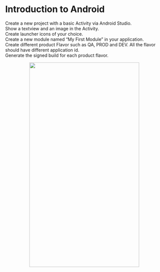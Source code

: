 # Introduction to Android
Create a new project with a basic Activity via Android Studio.<br>
Show a textview and an image in the Activity.<br> 
Create launcher icons of your choice.<br>
Create a new module named “My First Module” in your application.<br>
Create different product Flavor such as QA, PROD and DEV. All the flavor should have different application id.<br>
Generate the signed build for each product flavor.<br>


<!-- ![intro1](https://user-images.githubusercontent.com/42887995/135237483-5633ecfd-e073-450c-9f9c-0a4f620990ed.gif) -->

<p align="center">
 <img src="https://user-images.githubusercontent.com/42887995/135237483-5633ecfd-e073-450c-9f9c-0a4f620990ed.gif" width="350" height="650"/>
</p>


